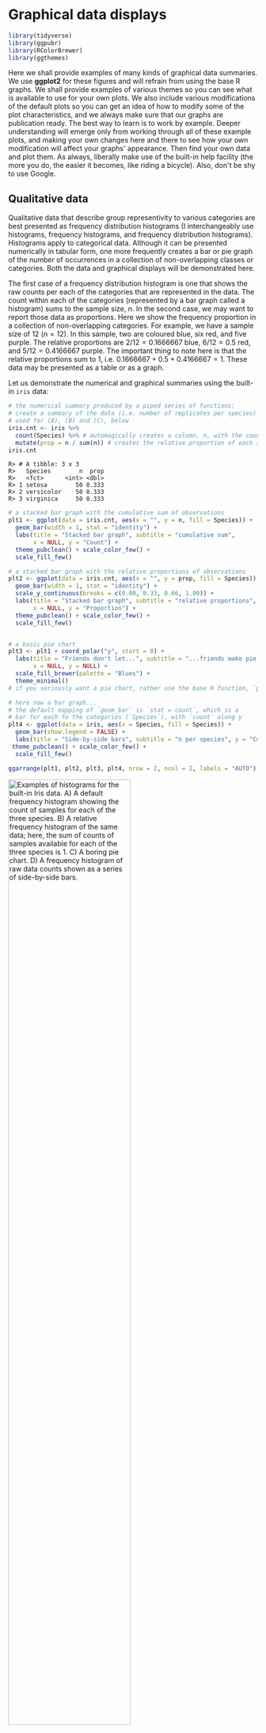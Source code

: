# Graphical data displays





```r
library(tidyverse)
library(ggpubr)
library(RColorBrewer)
library(ggthemes)
```

Here we shall provide examples of many kinds of graphical data summaries. We use **ggplot2** for these figures and will refrain from using the base R graphs. We shall provide examples of various themes so you can see what is available to use for your own plots. We also include various modifications of the default plots so you can get an idea of how to modify some of the plot characteristics, and we always make sure that our graphs are publication ready. The best way to learn is to work by example. Deeper understanding will emerge only from working through all of these example plots, and making your own changes here and there to see how your own modification will affect your graphs' appearance. Then find your own data and plot them. As always, liberally make use of the built-in help facility (the more you do, the easier it becomes, like riding a bicycle). Also, don't be shy to use Google.

## Qualitative data

Qualitative data that describe group representivity to various categories are best presented as frequency distribution histograms (I interchangeably use histograms, frequency histograms, and frequency distribution histograms). Histograms apply to categorical data. Although it can be presented numerically in tabular form, one more frequently creates a bar or pie graph of the number of occurrences in a collection of non-overlapping classes or categories. Both the data and graphical displays will be demonstrated here.

The first case of a frequency distribution histogram is one that shows the raw counts per each of the categories that are represented in the data. The count within each of the categories (represented by a bar graph called a histogram) sums to the sample size, $n$. In the second case, we may want to report those data as proportions. Here we show the frequency proportion in a collection of non-overlapping categories. For example, we have a sample size of 12 ($n=12$). In this sample, two are coloured blue, six red, and five purple. The relative proportions are $2/12=0.1666667$ blue, $6/12=0.5$ red, and $5/12=0.4166667$ purple. The important thing to note here is that the relative proportions sum to 1, i.e. $0.1666667+0.5+0.4166667=1$. These data may be presented as a table or as a graph.

Let us demonstrate the numerical and graphical summaries using the built-in `iris` data:


```r
# the numerical summary produced by a piped series of functions;
# create a summary of the data (i.e. number of replicates per species)
# used for (A), (B) and (C), below
iris.cnt <- iris %>%
  count(Species) %>% # automagically creates a column, n, with the counts
  mutate(prop = n / sum(n)) # creates the relative proportion of each species
iris.cnt
```

```
R> # A tibble: 3 x 3
R>   Species        n  prop
R>   <fct>      <int> <dbl>
R> 1 setosa        50 0.333
R> 2 versicolor    50 0.333
R> 3 virginica     50 0.333
```

<!-- show example of frequency distribution bar graph -->

```r
# a stacked bar graph with the cumulative sum of observations
plt1 <- ggplot(data = iris.cnt, aes(x = "", y = n, fill = Species)) +
  geom_bar(width = 1, stat = "identity") +
  labs(title = "Stacked bar graph", subtitle = "cumulative sum",
       x = NULL, y = "Count") +
  theme_pubclean() + scale_color_few() +
  scale_fill_few()

# a stacked bar graph with the relative proportions of observations
plt2 <- ggplot(data = iris.cnt, aes(x = "", y = prop, fill = Species)) +
  geom_bar(width = 1, stat = "identity") +
  scale_y_continuous(breaks = c(0.00, 0.33, 0.66, 1.00)) +
  labs(title = "Stacked bar graph", subtitle = "relative proportions",
       x = NULL, y = "Proportion") +
  theme_pubclean() + scale_color_few() +
  scale_fill_few()


# a basic pie chart
plt3 <- plt1 + coord_polar("y", start = 0) +
  labs(title = "Friends don't let...", subtitle = "...friends make pie charts",
       x = NULL, y = NULL) +
  scale_fill_brewer(palette = "Blues") +
  theme_minimal()
# if you seriously want a pie chart, rather use the base R function, `pie()`

# here now a bar graph...
# the default mapping of `geom_bar` is `stat = count`, which is a
# bar for each fo the categories (`Species`), with `count` along y
plt4 <- ggplot(data = iris, aes(x = Species, fill = Species)) +
  geom_bar(show.legend = FALSE) +
  labs(title = "Side-by-side bars", subtitle = "n per species", y = "Count") +
 theme_pubclean() + scale_color_few() +
  scale_fill_few()

ggarrange(plt1, plt2, plt3, plt4, nrow = 2, ncol = 2, labels = "AUTO")
```

<div class="figure">
<img src="04-graphics_files/figure-html/graphics-plot1-1.svg" alt="Examples of histograms for the built-in Iris data. A) A default frequency histogram showing the count of samples for each of the three species. B) A relative frequency histogram of the same data; here, the sum of counts of samples available for each of the three species is 1. C) A boring pie chart. D) A frequency histogram of raw data counts shown as a series of side-by-side bars." width="70%" />
<p class="caption">(\#fig:graphics-plot1)Examples of histograms for the built-in Iris data. A) A default frequency histogram showing the count of samples for each of the three species. B) A relative frequency histogram of the same data; here, the sum of counts of samples available for each of the three species is 1. C) A boring pie chart. D) A frequency histogram of raw data counts shown as a series of side-by-side bars.</p>
</div>

## Continuous data

### Frequency distributions (histograms)

As with discrete data, we have a choice of absolute (Fig. 4.2A) and relative (Fig. 4.2 B-C) frequency histograms. There's also the empirical cumulative distribution function (ECDF) (Fig. 4.2 D) that uses relative proportions, but in this instance it is the relative proportion that each individual observation has towards the sample. Since the purpose of frequency histograms is to count the number of times something takes place or occurs within a category, what do we do when we are faced with continuous data where no categories are available? We can create our own categories, called *bins*. See the Old Faithful data, for example. The eruptions last between 1.6 and 5.1 minutes. So, we create intervals of time spanning these times, and within each count the number of times an event lasts as long as denoted by the intervals. Here we might choose intervals of 1-2 minutes, 2-3 minutes, 3-4 minutes, 4-5 minutes, and 5-6 minutes. The **ggplot2** `geom_histogram()` function automatically creates the bins, but we may specify our own. It is best to explain these principles by example (see Figure 4.2 A-D).

<!-- show example of numerical summary -->

```r
# a normal frequency histogram, with count along y
hist1 <- ggplot(data = faithful, aes(x = eruptions)) +
  geom_histogram(colour = "black", fill = "salmon", alpha = 0.6) +
  labs(title = "Old Faithful data",
       subtitle = "A vanilla frequency histogram",
       x = "Eruption duration (min)",
       y = "Count") + theme_pubclean()

# when the binwidth is 1, the density histogram *is* the relative
# frequency histogram
hist2 <- ggplot(data = faithful, aes(x = eruptions)) +
  geom_histogram(aes(y = ..density..),
                 position = 'identity', binwidth = 1,
                 colour = "black", fill = "salmon", alpha = 0.6) +
  labs(title = "Old Faithful data",
       subtitle = "Relative frequency histogram",
       x = "Eruption duration (min)",
       y = "Count") + theme_pubclean()


# if binwidth is something other than 1, the relative frequency in
# a histogram is ..density.. * binwidth
hist3 <- ggplot(data = faithful, aes(x = eruptions)) +
  geom_histogram(aes(y = 0.5 * ..density..),
                 position = 'identity', binwidth = 0.5,
                 colour = "black", fill = "salmon", alpha = 0.6) +
  labs(title = "Old Faithful data",
       subtitle = "Relative frequency histogram",
       x = "Eruption duration (min)",
       y = "Relative contribution") + theme_pubclean()

# ECDF
hist4 <- ggplot(data = faithful, aes(x = eruptions)) + 
  stat_ecdf() +
  labs(title = "Old Faithful data",
       subtitle = "ECDF",
       x = "Eruption duration (min)",
       y = "Relative contribution") + theme_pubclean()

ggarrange(hist1, hist2, hist3, hist4, ncol = 2, nrow = 2, labels = "AUTO")
```

<div class="figure">
<img src="04-graphics_files/figure-html/graphics-plot2-1.svg" alt="Example histograms for the Old Faithful data. A) A default frequency histogram with the count of eruption times falling within the specified bins. B) A relative frequency histogram with bins adjusted to a width of 1 minute intervals; here, the sum of counts within each of the four bins is 1. C) Another relative frequency histogram, but with the bins adjusted to each be 0.5 minute increments; again the sum of counts represented by each bin is equal to 1." width="70%" />
<p class="caption">(\#fig:graphics-plot2)Example histograms for the Old Faithful data. A) A default frequency histogram with the count of eruption times falling within the specified bins. B) A relative frequency histogram with bins adjusted to a width of 1 minute intervals; here, the sum of counts within each of the four bins is 1. C) Another relative frequency histogram, but with the bins adjusted to each be 0.5 minute increments; again the sum of counts represented by each bin is equal to 1.</p>
</div>

What if we have continuous data belonging with multiple categories? The `iris` data provide a nice set of measurements that we may use to demonstrate a grouped frequency histogram. These data are size measurements (cm) of the variables sepal length and width and petal length and width, respectively, for 50 flowers from each of three species of *Iris*. The species are *Iris setosa*, *I. versicolor*, and *I. virginica*.


```r
# first we make long data
iris.long <- iris %>% 
  gather(key = "variable", value = "size", -Species)

ggplot(data = iris.long, aes(x = size)) +
  geom_histogram(position = "dodge", # ommitting this creates a stacked histogram
                 colour = NA, bins = 20,
                 aes(fill = Species)) +
  facet_wrap(~variable) +
  labs(title = "Iris data",
       subtitle = "Grouped frequency histogram",
       x = "Size (mm)",
       y = "Count") +
  theme_pubclean()
```

<div class="figure">
<img src="04-graphics_files/figure-html/graphics-plot3-1.svg" alt="Panelled grouped histograms for the four Iris variables." width="70%" />
<p class="caption">(\#fig:graphics-plot3)Panelled grouped histograms for the four Iris variables.</p>
</div>

### Box plots

Box plots are sometimes called box-and-whisker plots. These graphs are a a graphical representation of the data based on its quartiles as well as its smallest and largest values. The keen eye can glance the 'shape' of the data distribution; they provide an alternative view to that given by the frequency distribution. A variation of the basic box-and-whisker plot is to superimpose a jittered scatter plot of the raw data on each bar.

From the `geom_boxplot` documentation, which says it best (type `?geom_boxplot`):

"The lower and upper hinges correspond to the first and third quartiles (the 25th and 75th percentiles)." 

"The upper whisker extends from the hinge to the largest value no further than 1.5 * IQR from the hinge (where IQR is the inter-quartile range, or distance between the first and third quartiles). The lower whisker extends from the hinge to the smallest value at most 1.5 * IQR of the hinge. Data beyond the end of the whiskers are called 'outlying' points and are plotted individually."

"In a notched box plot, the notches extend 1.58 * IQR / sqrt(n). This gives a roughly 95% confidence interval for comparing medians."

Here be examples:


```r
plt1 <- ggplot(data = iris, aes(x = Species, y = Sepal.Length, fill = Species)) +
  geom_boxplot(show.legend = FALSE, notch = FALSE) + theme_pubclean() +
  labs(y = "Sepal length (mm)") +
  theme(axis.text.x = element_text(face = "italic"))

plt2 <- ggplot(data = iris.long, aes(x = Species, y = size)) +
  geom_boxplot(fill = "red", alpha = 0.4, notch = TRUE) +
  geom_jitter(width = 0.1, shape = 21, colour = "blue", fill = NA, alpha = 0.2) +
  facet_wrap(~variable, nrow = 1) +
  labs(y = "Size (mm)") + theme_pubclean() +
  theme(axis.text.x = element_text(face = "italic")) +
  theme(axis.ticks.length=unit(-0.25, "cm"), axis.ticks.margin=unit(0.5, "cm"))

ggarrange(plt1, plt2, nrow = 2, ncol = 1, labels = "AUTO")
```

<div class="figure">
<img src="04-graphics_files/figure-html/graphics-plot4-1.svg" alt="Examples of box plots made for the Iris data. A) A default box plot for one of the variables only. B) A panelled collection of box plots, one for each of the four variables, with a scatterplot to indicate the spread of the actual replicates." width="70%" />
<p class="caption">(\#fig:graphics-plot4)Examples of box plots made for the Iris data. A) A default box plot for one of the variables only. B) A panelled collection of box plots, one for each of the four variables, with a scatterplot to indicate the spread of the actual replicates.</p>
</div>

Box-and-whisker plots have traditionally been used to display data that are not normally distributed, but I like to use them for any old data, even normal data. I prefer these over the old-fashioned bar graphs (as seen later in this section).

The **ggpubr** package provides many convenience functions for the drawing of publication quality graphs, many of which include summaries of pairwise comparisons (e.g. in t-tests and ANOVAs). Please see [here](http://www.sthda.com/english/articles/24-ggpubr-publication-ready-plots/) and [here](http://www.sthda.com/english/rpkgs/ggpubr/).

### Pairwise Scatter plots

This graph shows the relationship between two (matched) continuous variables. The statistical strength of the relationship can be indicated by a correlation (no causal relationship implied as is the case here) or a regression (when a causal link of $x$ on $y$ is demonstrated).


```r
plt1 <- ggplot(data = iris, aes(x = Petal.Length, y = Petal.Width, colour = Species)) +
  geom_point() +
  labs(x = "Petal length (mm)", y = "Petal width (mm)") +
  theme(legend.position = c(0.18, 0.85)) +
  scale_color_fivethirtyeight() +
  scale_fill_fivethirtyeight() + 
  theme_pubclean()

plt2 <- ggplot(data = iris, aes(x = Petal.Length, y = Petal.Width, colour = Species)) +
  geom_point(show.legend = FALSE) +
  geom_smooth(method = "lm", se = FALSE, show.legend = FALSE) +
  scale_color_fivethirtyeight() +
  scale_fill_fivethirtyeight() +
  labs(x = "Petal length (mm)", y = "Petal width (mm)") + 
  theme_pubclean()

ggarrange(plt1, plt2, ncol = 2, nrow = 1, labels = "AUTO")
```

<div class="figure">
<img src="04-graphics_files/figure-html/graphics-plot5-1.svg" alt="Examples of scatterplots made for the Iris data. A) A default scatter plot showing the relationship between petal length and width. B) The same as (A) but with a correlation line added." width="70%" />
<p class="caption">(\#fig:graphics-plot5)Examples of scatterplots made for the Iris data. A) A default scatter plot showing the relationship between petal length and width. B) The same as (A) but with a correlation line added.</p>
</div>

### Bar graphs

Bar graphs display the mean plus/minus some measure of variation around the mean---typically the standard error or the standard deviation. The mean±SE and mean±SD are typically used for normally-distributed data. Here I provide an example bar graph for one of the Iris data set's variables:


```r
# first make nice labels for the facets because the default ones
# in the dataframe are not so nice; use the `labeller()` function
# to receive the new variable names defined here
facet.names <- c(Petal.Length = "Petal length",
                 Petal.Width = "Petal width",
                 Sepal.Length = "Sepal length",
                 Sepal.Width = "Sepal width")

# start with the `iris.long` long data that were produced above
# we create summaries of mean and SD and squirt it directly
# into the ggplot functions
iris.long %>% 
  group_by(Species, variable) %>%
  summarise(mean.size = mean(size),
            sd.size = sd(size)) %>%
  ggplot(aes(x = Species, y = mean.size)) +
  geom_bar(stat = "identity") +
  geom_errorbar(aes(ymin = mean.size - sd.size, ymax = mean.size + sd.size), width = 0.2) +
  facet_wrap(~variable, labeller = labeller(variable = facet.names)) +
  labs(y = "Size (mm)", title = "A box plot...", subtitle = "...of the Iris data") +
  theme(axis.text.x = element_text(face = "italic"))
```

<div class="figure">
<img src="04-graphics_files/figure-html/graphics-plot6-1.svg" alt="Box plots of the mean ± SD of the four Iris variables." width="70%" />
<p class="caption">(\#fig:graphics-plot6)Box plots of the mean ± SD of the four Iris variables.</p>
</div>

### Density graphs

Often when we are displaying a distribution of data we are interested in the "shape" of the data more than the actual count of values in a specific category, as shown by a standard histogram. When one wishes to more organically visualise the frequency of values in a sample set a density graphs is used. These may also be thought of as smooth histograms. These work well with histograms and rug plots, as we may see in the figure below. It is important to note with density plots that they show the relative density of the distribution along the Y axis, and _not_ the counts of the data. This can of course be changed, as seen below, but is not the default setting. Sometimes it can be informative to see how different the count and density distributions appear.


```r
# a normal density graph
dens1 <- ggplot(data = faithful, aes(x = eruptions)) +
  geom_density(colour = "black", fill = "salmon", alpha = 0.6) +
  labs(title = "Old Faithful data",
       subtitle = "A vanilla density plot",
       x = "Eruption duration (min)",
       y = "Density") + theme_pubr()

# a density and rug plot combo
dens2 <- ggplot(data = faithful, aes(x = eruptions)) +
  geom_density(colour = "black", fill = "salmon", alpha = 0.6) +
  geom_rug(colour = "red") +
  labs(title = "Old Faithful data",
       subtitle = "A density and rug plot",
       x = "Eruption duration (min)",
       y = "Density") + theme_pubr()

# a relative frequency histogram overlayed with a density plot
dens3 <- ggplot(data = faithful, aes(x = eruptions)) +
  geom_histogram(aes(y = ..density..),
                 position = 'identity', binwidth = 1,
                 colour = "black", fill = "turquoise", alpha = 0.6) +
  geom_density(colour = "black", fill = "salmon", alpha = 0.6) +
  labs(title = "Old Faithful data",
       subtitle = "Relative frequency with density",
       x = "Eruption duration (min)",
       y = "Density") + theme_pubr()

# a normal frequency histogram with density overlayed
# note that the density curve must be adjusted by
# the number of data points times the bin width
dens4 <- ggplot(data = faithful, aes(x = eruptions)) +
  geom_histogram(aes(y = ..count..),
                 binwidth = 0.2, colour = "black", fill = "turquoise", alpha = 0.6) +
  geom_density(aes(y = ..density.. * nrow(datasets::faithful) * 0.2), position = "identity",
               colour = "black", fill = "salmon", alpha = 0.6) +
  labs(title = "Old Faithful data",
       subtitle = "Frequency with density",
       x = "Eruption duration (min)",
       y = "Count") + theme_pubr()

ggarrange(dens1, dens2, dens3, dens4, ncol = 2, nrow = 2, labels = "AUTO")
```

<div class="figure">
<img src="04-graphics_files/figure-html/graphics-plot7-1.svg" alt="A bevy of density graphs option based on the iris data. A) A lone density graph. B) A density graph accompanied by a rug plot. C) A histogram with a density graph overlay. D) A ridge plot." width="70%" />
<p class="caption">(\#fig:graphics-plot7)A bevy of density graphs option based on the iris data. A) A lone density graph. B) A density graph accompanied by a rug plot. C) A histogram with a density graph overlay. D) A ridge plot.</p>
</div>

### Violin plots

The density graph is not limited to it's use with histograms. We may combine this concept with box plots, too. These are known as violin plots and are very useful when we want to show the distribution of multiple categories of the same variable alongside one another. Violin plots may show the same information as box plots but take things one step further by allowing the shape of the boxplot to also show the distribution of the data within the sample set. We will use the `iris` data below to highlight the different types of violin plots one may use.


```r
# A basic violin plot
vio1 <- ggplot(data = iris, aes(x = Species, y = Sepal.Length, fill = Species)) +
  geom_violin() + 
  theme_pubclean() + theme(legend.position = "none") +
  labs(title = "Iris data",
       subtitle = "Basic violin plot", y = "Sepal length (mm)") +
  theme(axis.text.x = element_text(face = "italic"))

# Aviolin plot showing the quartiles as lines
vio2 <- ggplot(data = iris, aes(x = Species, y = Sepal.Length, fill = Species)) +
  geom_violin(show.legend = FALSE, draw_quantiles = c(0.25, 0.5, 0.75)) + 
  theme_pubclean() + theme(legend.position = "none") +
  labs(title = "Iris data",
       subtitle = "Violin plot with quartiles", y = "Sepal length (mm)") +
  theme(axis.text.x = element_text(face = "italic"))

# Box plots nested within violin plots
vio3 <- ggplot(data = iris, aes(x = Species, y = Sepal.Length, colour = Species)) +
  geom_violin(fill = "grey70") + 
  geom_boxplot(width = 0.1, colour = "grey30", fill = "white") +
  theme_pubclean() + theme(legend.position = "none") +
  labs(title = "Iris data",
       subtitle = "Box plots nested within violin plots", y = "Sepal length (mm)") +
  theme(axis.text.x = element_text(face = "italic"))

# Boxes in violins with the raw data jittered about
vio4 <- ggplot(data = iris, aes(x = Species, y = Sepal.Length, colour = Species)) +
  geom_violin(fill = "grey70") + 
  geom_boxplot(width = 0.1, colour = "black", fill = "white") +
  geom_jitter(shape = 1, width = 0.1, colour = "red", alpha = 0.7, fill = NA) +
  theme_pubclean() + theme(legend.position = "none") +
  labs(title = "Iris data",
       subtitle = "Violins, boxes, and jittered data", y = "Sepal length (mm)") +
  theme(axis.text.x = element_text(face = "italic"))

ggarrange(vio1, vio2, vio3, vio4, ncol = 2, nrow = 2, labels = "AUTO")
```

<div class="figure">
<img src="04-graphics_files/figure-html/graphics-plot8-1.svg" alt="Variations of violin plots." width="70%" />
<p class="caption">(\#fig:graphics-plot8)Variations of violin plots.</p>
</div>

## Exercises

### Exercise 1

Choose a dataset, either one of the many built into R or one of your own, and create four distinctly different figures. Use `ggarrange()` to stitch them together in a meaningful way.
